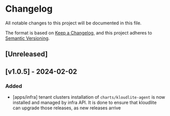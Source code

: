 # Changelog
All notable changes to this project will be documented in this file.

The format is based on [Keep a Changelog](https://keepachangelog.com/en/1.0.0/),
and this project adheres to [Semantic Versioning](https://semver.org/spec/v2.0.0.html).

## [Unreleased]

## [v1.0.5] - 2024-02-02

### Added 

- [apps/infra] tenant clusters installation of `charts/kloudlite-agent` is now installed and managed by infra API. It is done to ensure that kloudlite can upgrade those releases, as new releases arrive
